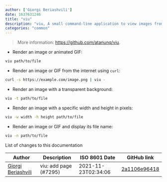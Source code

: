 ```yaml
---
author: ['Giorgi Beriashvili']
date: 1637631246
title: "viu"
description: "viu, A small command-line application to view images from the terminal."
categories: "common"
---
```

> More information: <https://github.com/atanunq/viu>.

- Render an image or animated GIF:

```bash
viu path/to/file
```

- Render an image or GIF from the internet using `curl`:

```bash
curl -s https://example.com/image.png | viu -
```

- Render an image with a transparent background:

```bash
viu -t path/to/file
```

- Render an image with a specific width and height in pixels:

```bash
viu -w width -h height path/to/file
```

- Render an image or GIF and display its file name:

```bash
viu -n path/to/file
```
List of changes to this documentation


Author | Description | ISO 8601 Date | GitHub link
------|-----|-----|-----
[Giorgi Beriashvili](mailto:giorgi.beriashvili@outlook.com) | viu: add page (#7295) | 2021-11-23T02:34:06 | [2a1106e96418](https://github.com/tldr-pages/tldr/commit/2a1106e9641805d05f719360462277dfdb6e2d8e)

